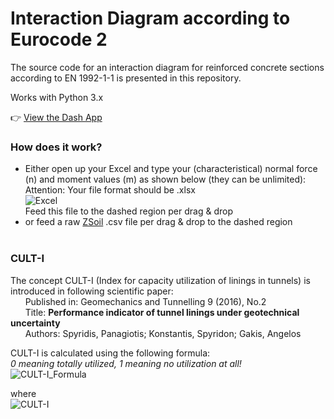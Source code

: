 # Interaction Diagram according to Eurocode 2
The source code for an interaction diagram for reinforced concrete sections according to EN 1992-1-1 is presented in this repository.

Works with Python 3.x

👉 [View the Dash App](https://interaction-diagram.herokuapp.com/)

### How does it work?
- Either open up your Excel and type your (characteristical) normal force (n) and moment values (m) as shown below (they can be unlimited):<br>
Attention: Your file format should be .xlsx<br>
![Excel](https://github.com/onurkoc/interaction-diagram/blob/master/images/Excel.png)<br>
Feed this file to the dashed region per drag & drop<br>
- or feed a raw [ZSoil](https://www.zsoil.com/) .csv file per drag & drop to the dashed region
<br><br>
### CULT-I
The concept CULT-I (Index for capacity utilization of linings in tunnels) is introduced in following scientific paper:<br>
&nbsp;&nbsp;&nbsp;&nbsp;&nbsp;&nbsp;Published in: Geomechanics and Tunnelling 9 (2016), No.2<br>
&nbsp;&nbsp;&nbsp;&nbsp;&nbsp;&nbsp;Title: **Performance indicator of tunnel linings under geotechnical uncertainty**<br>
&nbsp;&nbsp;&nbsp;&nbsp;&nbsp;&nbsp;Authors: Spyridis, Panagiotis; Konstantis, Spyridon; Gakis, Angelos<br>

CULT-I is calculated using the following formula:<br>
*0 meaning totally utilized, 1 meaning no utilization at all!*<br>
![CULT-I_Formula](https://github.com/onurkoc/interaction-diagram/blob/master/images/Cult-I_formula.png)<br>

where<br>
![CULT-I](https://github.com/onurkoc/interaction-diagram/blob/master/images/Cult-I.png)<br>
